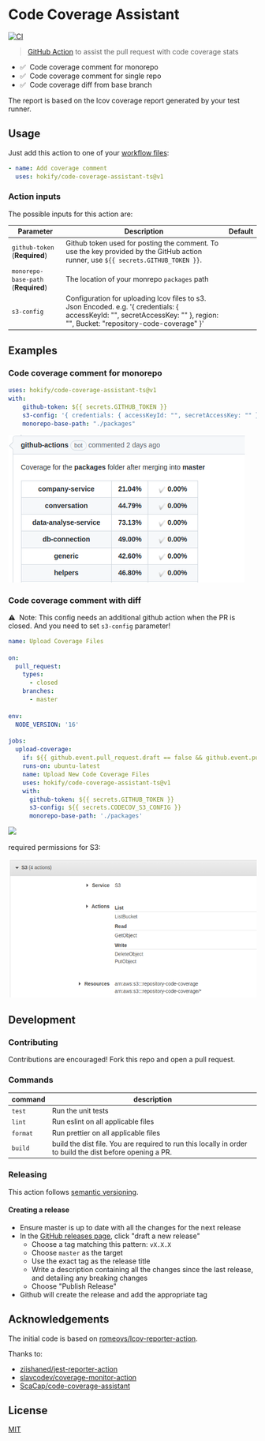 # Code Coverage Assistant

[![CI](https://github.com/peter-evans/create-pull-request/workflows/CI/badge.svg)](https://github.com/hokify/code-coverage-assistant-ts/actions?query=workflow%3ACI)

> [GitHub Action](https://help.github.com/en/actions) to assist the pull request with code coverage stats

-   ✅ &nbsp;Code coverage comment for monorepo
-   ✅ &nbsp;Code coverage comment for single repo
-   ✅ &nbsp;Code coverage diff from base branch

The report is based on the lcov coverage report generated by your test runner.

## Usage

Just add this action to one of your [workflow files](https://docs.github.com/en/actions/configuring-and-managing-workflows/configuring-a-workflow):

```yml
- name: Add coverage comment
  uses: hokify/code-coverage-assistant-ts@v1
```

### Action inputs

The possible inputs for this action are:

| Parameter                           | Description                                                                                                                                                                   | Default                |
|-------------------------------------|-------------------------------------------------------------------------------------------------------------------------------------------------------------------------------| ---------------------- |
| `github-token` (**Required**)       | Github token used for posting the comment. To use the key provided by the GitHub action runner, use `${{ secrets.GITHUB_TOKEN }}`.                                            |                        |
| `monorepo-base-path` (**Required**) | The location of your monrepo `packages` path                                                                                                                                  |                        |
| `s3-config`          | Configuration for uploading lcov files to s3. Json Encoded. e.g. '{ credentials: { accessKeyId: "", secretAccessKey: "" }, region: "", Bucket: "repository-code-coverage" }'  |                        |

## Examples

### Code coverage comment for monorepo

```yml
uses: hokify/code-coverage-assistant-ts@v1
with:
    github-token: ${{ secrets.GITHUB_TOKEN }}
    s3-config: '{ credentials: { accessKeyId: "", secretAccessKey: "" }, region: "", Bucket: "repository-code-coverage" }'
    monorepo-base-path: "./packages"
```

![](/assets/example_monorepo.png)

### Code coverage comment with diff

⚠️ &nbsp;Note: This config needs an additional github action when the PR is closed.
And you need to set `s3-config` parameter!

```yml
name: Upload Coverage Files

on:
  pull_request:
    types:
      - closed
    branches:
      - master

env:
  NODE_VERSION: '16'

jobs:
  upload-coverage:
    if: ${{ github.event.pull_request.draft == false && github.event.pull_request.merged }}
    runs-on: ubuntu-latest
    name: Upload New Code Coverage Files
    uses: hokify/code-coverage-assistant-ts@v1
    with:
      github-token: ${{ secrets.GITHUB_TOKEN }}
      s3-config: ${{ secrets.CODECOV_S3_CONFIG }}
      monorepo-base-path: './packages'

```
![](/assets/example_diff.png)

required permissions for S3:

![](/assets/s3permissions.png)


## Development

### Contributing

Contributions are encouraged! Fork this repo and open a pull request.

### Commands

| command  | description                                                                                               |
|----------| --------------------------------------------------------------------------------------------------------- |
| `test`   | Run the unit tests                                                                                        |
| `lint`   | Run eslint on all applicable files                                                                        |
| `format` | Run prettier on all applicable files                                                                      |
| `build`  | build the dist file. You are required to run this locally in order to build the dist before opening a PR. |

### Releasing

This action follows [semantic versioning](https://semver.org/).

#### Creating a release

-   Ensure master is up to date with all the changes for the next release
-   In the [GitHub releases page](https://github.com/hokify/code-coverage-assistant-ts/releases), click "draft a new release"
    -   Choose a tag matching this pattern: `vX.X.X`
    -   Choose `master` as the target
    -   Use the exact tag as the release title
    -   Write a description containing all the changes since the last release, and detailing any breaking changes
    -   Choose "Publish Release"
-   Github will create the release and add the appropriate tag

## Acknowledgements

The initial code is based on [romeovs/lcov-reporter-action](https://github.com/romeovs/lcov-reporter-action).

Thanks to:

-   [ziishaned/jest-reporter-action](https://github.com/ziishaned/jest-reporter-action)
-   [slavcodev/coverage-monitor-action](https://github.com/slavcodev/coverage-monitor-action)
-   [ScaCap/code-coverage-assistant](https://github.com/ScaCap/code-coverage-assistant)

## License

[MIT](LICENSE)
